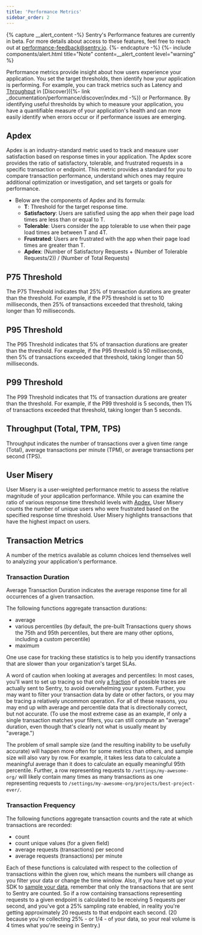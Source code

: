 ```yaml
---
title: 'Performance Metrics'
sidebar_order: 2
---
```

{% capture __alert_content -%}
Sentry's Performance features are currently in beta. For more details about access to these features, feel free to reach out at [performance-feedback@sentry.io](mailto:performance-feedback@sentry.io).
{%- endcapture -%}
{%- include components/alert.html
    title="Note"
    content=__alert_content
    level="warning"
%}

Performance metrics provide insight about how users experience your application. You set the target thresholds, then identify how your application is performing. For example, you can track metrics such as Latency and [Throughput](#throughput-total-rpm-rps) in [Discover]({%- link _documentation/performance/discover/index.md -%}) or Performance. By identifying useful thresholds by which to measure your application, you have a quantifiable measure of your application's health and can more easily identify when errors occur or if performance issues are emerging.

## Apdex
Apdex is an industry-standard metric used to track and measure user satisfaction based on response times in your application. The Apdex score provides the ratio of satisfactory, tolerable, and frustrated requests in a specific transaction or endpoint. This metric provides a standard for you to compare transaction performance, understand which ones may require additional optimization or investigation, and set targets or goals for performance.

- Below are the components of Apdex and its formula:
    - **T**: Threshold for the target response time.
    - **Satisfactory**: Users are satisfied using the app when their page load times are less than or equal to T.
    - **Tolerable**: Users consider the app tolerable to use when their page load times are between T and 4T.
    - **Frustrated**: Users are frustrated with the app when their page load times are greater than T.
    - **Apdex**: (Number of Satisfactory Requests + (Number of Tolerable Requests/2)) / (Number of Total Requests)
    
## P75 Threshold
The P75 Threshold indicates that 25% of transaction durations are greater than the threshold. For example, if the P75 threshold is set to 10 milliseconds, then 25% of transactions exceeded that threshold, taking longer than 10 milliseconds.

## P95 Threshold
The P95 Threshold indicates that 5% of transaction durations are greater than the threshold. For example, if the P95 threshold is 50 milliseconds, then 5% of transactions exceeded that threshold, taking longer than 50 milliseconds.

## P99 Threshold
The P99 Threshold indicates that 1% of transaction durations are greater than the threshold. For example, if the P99 threshold is 5 seconds, then 1% of transactions exceeded that threshold, taking longer than 5 seconds.

## Throughput (Total, TPM, TPS)
Throughput indicates the number of transactions over a given time range (Total), average transactions per minute (TPM), or average transactions per second (TPS).
    
## User Misery
User Misery is a user-weighted performance metric to assess the relative magnitude of your application performance. While you can examine the ratio of various response time threshold levels with [Apdex](#apdex), User Misery counts the number of unique users who were frustrated based on the specified response time threshold. User Misery highlights transactions that have the highest impact on users.

## Transaction Metrics
A number of the metrics available as column choices lend themselves well to analyzing your application's performance.

### Transaction Duration

Average Transaction Duration indicates the average response time for all occurrences of a given transaction.

The following functions aggregate transaction durations:

- average
- various percentiles (by default, the pre-built Transactions query shows the 75th and 95th percentiles, but there are many other options, including a custom percentile)
- maximum

One use case for tracking these statistics is to help you identify transactions that are slower than your organization's target SLAs.

A word of caution when looking at averages and percentiles: In most cases, you'll want to set up tracing so that only [a fraction](#data-sampling) of possible traces are actually sent to Sentry, to avoid overwhelming your system. Further, you may want to filter your transaction data by date or other factors, or you may be tracing a relatively uncommon operation. For all of these reasons, you may end up with average and percentile data that is directionally correct, but not accurate. (To use the most extreme case as an example, if only a single transaction matches your filters, you can still compute an "average" duration, even though that's clearly not what is usually meant by "average.")

The problem of small sample size (and the resulting inability to be usefully accurate) will happen more often for some metrics than others, and sample size will also vary by row. For example, it takes less data to calculate a meaningful average than it does to calculate an equally meaningful 95th percentile. Further, a row representing requests to `/settings/my-awesome-org/` will likely contain many times as many transactions as one representing requests to `/settings/my-awesome-org/projects/best-project-ever/`.

### Transaction Frequency

The following functions aggregate transaction counts and the rate at which transactions are recorded:

- count
- count unique values (for a given field)
- average requests (transactions) per second
- average requests (transactions) per minute

Each of these functions is calculated with respect to the collection of transactions within the given row, which means the numbers will change as you filter your data or change the time window. Also, if you have set up your SDK to [sample your data](#data-sampling), remember that only the transactions that are sent to Sentry are counted. So if a row containing transactions representing requests to a given endpoint is calculated to be receiving 5 requests per second, and you've got a 25% sampling rate enabled, in reality you're getting approximately 20 requests to that endpoint each second. (20 because you're collecting 25% - or 1/4 - of your data, so your real volume is 4 times what you're seeing in Sentry.)